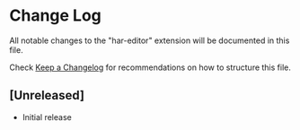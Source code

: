 # Change Log

All notable changes to the "har-editor" extension will be documented in this file.

Check [Keep a Changelog](http://keepachangelog.com/) for recommendations on how to structure this file.

## [Unreleased]

- Initial release
